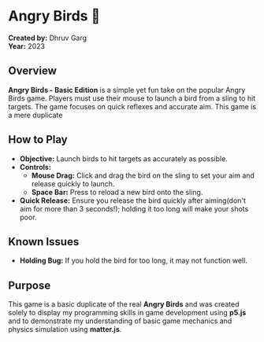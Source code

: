 # Angry Birds 🎯

**Created by:** Dhruv Garg  
**Year:** 2023

## Overview

**Angry Birds - Basic Edition** is a simple yet fun take on the popular Angry Birds game. Players must use their mouse to launch a bird from a sling to hit targets. The game focuses on quick reflexes and accurate aim. This game is a mere duplicate

## How to Play

- **Objective:** Launch birds to hit targets as accurately as possible.
- **Controls:**
  - **Mouse Drag:** Click and drag the bird on the sling to set your aim and release quickly to launch.
  - **Space Bar:** Press to reload a new bird onto the sling.
- **Quick Release:** Ensure you release the bird quickly after aiming(don't aim for more than 3 seconds!); holding it too long will make your shots poor.

## Known Issues

- **Holding Bug:** If you hold the bird for too long, it may not function well.
  
## Purpose

This game is a basic duplicate of the real **Angry Birds** and was created solely to display my programming skills in game development using **p5.js** and to demonstrate my understanding of basic game mechanics and physics simulation using **matter.js**. 


